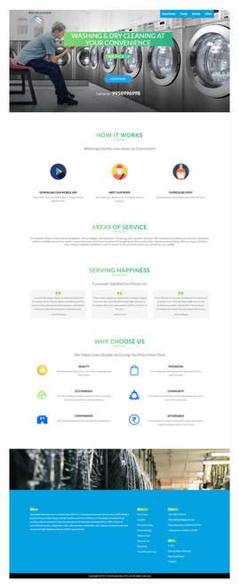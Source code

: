 ![alt text](https://github.com/RanaWebD/DryCleaner/blob/master/imgs/thumbnail/home-page.png?raw=true)
